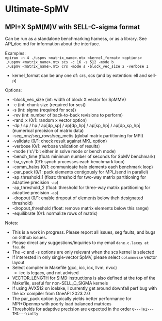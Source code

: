# Ultimate-SpMV
## MPI+X SpM(M)V with SELL-C-sigma format

Can be run as a standalone benchmarking harness, or as a library. See API_doc.md for information about the interface.

Examples:\
	```mpirun -n 4 ./uspmv <matrix_name>.mtx <kernel_format> <options>```\
	```./uspmv <matrix_name>.mtx scs -c 16 -s 512 -mode b```\
	```./uspmv <matrix_name>.mtx crs -mode s -block_vec_size 2 -verbose 1```

- kernel_format can be any one of: crs, scs (and by extention: ell and sell-p)

Options:
- -block_vec_size (int: width of block X vector for SpMMV)
- -c (int: chunk size (required for scs))
- -s (int: sigma (required for scs))
- -rev (int: number of back-to-back revisions to perform)
- -rand_x (0/1: random x vector option)
- -dp / sp / hp / ap[dp_sp] / ap[dp_hp] / ap[sp_hp] / ap[dp_sp_hp] (numerical precision of matrix data)
- -seg_nnz/seg_rows/seg_metis (global matrix partitioning for MPI)
- -validate (0/1: check result against MKL option)
- -verbose (0/1: verbose validation of results)
- -mode ('s'/'b': either in solve mode or bench mode)
- -bench_time (float: minimum number of seconds for SpMV benchmark)
- -ba_synch (0/1: synch processes each benchmark loop)
- -comm_halos (0/1: communicate halo elements each benchmark loop)
- -par_pack (0/1: pack elements contigously for MPI_Isend in parallel)
- -ap_threshold_1 (float: threshold for two-way matrix partitioning for adaptive precision `-ap`)
- -ap_threshold_2 (float: threshold for three-way matrix partitioning for adaptive precision `-ap`)
- -dropout (0/1: enable dropout of elements below theh designated threshold)
- -dropout_threshold (float: remove matrix elements below this range)
- -equilibrate (0/1: normalize rows of matrix)
 
 
Notes:
- This is a work in progress. Please report all issues, seg faults, and bugs on Github issues. 
- Please direct any suggestions/inquiries to my email `dane.c.lacey at fau.de`
- The -c and -s options are only relevant when the scs kernel is selected
- If interested in only single-vector SpMV, please select `columnwise` vector layout
- Select compiler in Makefile (gcc, icc, icx, llvm, nvcc)
	- icc is legacy, and not advised
- VECTOR_LENGTH for SIMD instructions is also defined at the top of the Makefile, useful for non-SELL_C_SIGMA kernels
- If using AVX512 on icelake, I currently get around downfall perf bug with the icx compiler from OneAPI 2023.2.0
- The par_pack option typically yields better performance for MPI+Openmp with poorly load balanced matrices
- Thresholds for adaptive precision are expected in the order `0---TH2---TH1---\infty`